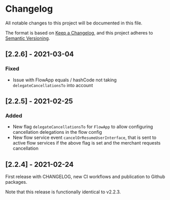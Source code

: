 # Changelog
All notable changes to this project will be documented in this file.

The format is based on [Keep a Changelog](https://keepachangelog.com/en/1.0.0/),
and this project adheres to [Semantic Versioning](https://semver.org/spec/v2.0.0.html).

## [2.2.6] - 2021-03-04

### Fixed
- Issue with FlowApp equals / hashCode not taking `delegateCancellationsTo` into account

## [2.2.5] - 2021-02-25

### Added
- New flag `delegateCancellationsTo` for `FlowApp` to allow configuring cancellation delegations in the flow config
- New flow service event `cancelOrResumeUserInterface`, that is sent to active flow services if the above flag is set and the merchant requests cancellation

## [2.2.4] - 2021-02-24

First release with CHANGELOG, new CI workflows and publication to Github packages.

Note that this release is functionally identical to v2.2.3.